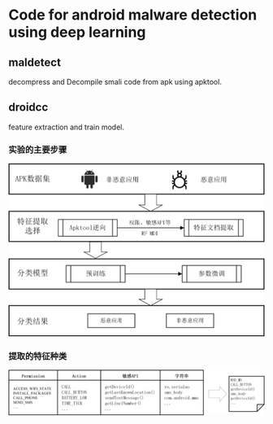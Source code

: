 # Code for android malware detection using deep learning

## maldetect

decompress and Decompile smali code from apk using apktool.

## droidcc

feature extraction and train model.

### 实验的主要步骤
![1](..\code\1.png)


### 提取的特征种类
![1](..\code\2.png)